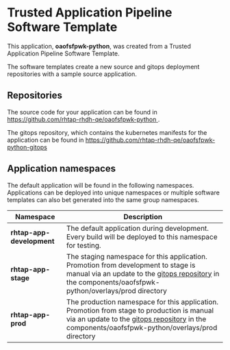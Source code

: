 # Trusted Application Pipeline Software Template

This application, **oaofsfpwk-python**, was created from a Trusted Application Pipeline Software Template.

The software templates create a new source and gitops deployment repositories with a sample source application. 

## Repositories

The source code for your application can be found in [https://github.com/rhtap-rhdh-qe/oaofsfpwk-python ](https://github.com/rhtap-rhdh-qe/oaofsfpwk-python ).
 
The gitops repository, which contains the kubernetes manifests for the application can be found in 
[https://github.com/rhtap-rhdh-qe/oaofsfpwk-python-gitops ](https://github.com/rhtap-rhdh-qe/oaofsfpwk-python-gitops ) 

## Application namespaces 

The default application will be found in the following namespaces. Applications can be deployed into unique namespaces or multiple software templates can also bet generated into the same group namespaces.  

|  Namespace   |  Description   |  
| -------- | -------- |   
| **rhtap-app-development** | The default application during development. Every build will be deployed to this namespace for testing. | 
| **rhtap-app-stage** | The staging namespace for this application. Promotion from development to stage is manual via an update to the [gitops repository](https://github.com/rhtap-rhdh-qe/oaofsfpwk-python-gitops ) in the components/oaofsfpwk-python/overlays/prod directory |  
| **rhtap-app-prod** | The production namespace for this application. Promotion from stage to production is manual via an update to the [gitops repository](https://github.com/rhtap-rhdh-qe/oaofsfpwk-python-gitops ) in the components/oaofsfpwk-python/overlays/prod directory | 